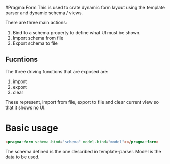 #Pragma Form
This is used to crate dynamic form layout using the template parser and dynamic schema / views.

There are three main actions:
 1. Bind to a schema property to define what UI must be shown.
 1. Import schema from file
 1. Export schema to file
 
 ## Fucntions
 The three driving functions that are exposed are:
 
 1. import
 1. export
 1. clear
 
 These represent, import from file, export to file and clear current view so that it shows no UI.
 
 # Basic usage
 
 ```html
<pragma-form schema.bind="schema" model.bind="model"></pragma-form>
```

The schema defined is the one described in template-parser.
Model is the data to be used.